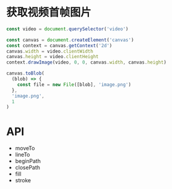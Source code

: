 # 获取视频首帧图片

```js
const video = document.querySelector('video')

const canvas = document.createElement('canvas')
const context = canvas.getContext('2d')
canvas.width = video.clientWidth
canvas.height = video.clientHeight
context.drawImage(video, 0, 0, canvas.width, canvas.height)

canvas.toBlob(
  (blob) => {
    const file = new File([blob], 'image.png')
  },
  'image.png',
  1
)
```

# API

- moveTo
- lineTo
- beginPath
- closePath
- fill
- stroke
